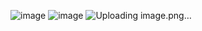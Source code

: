 ![image](https://github.com/zainraos/day_3/assets/140026867/b0ab9762-5ee8-4c32-a709-ca365d314c49)
![image](https://github.com/zainraos/day_3/assets/140026867/b98f2b75-9e33-44af-9b4d-1661d27f5364)
![Uploading image.png…]()
